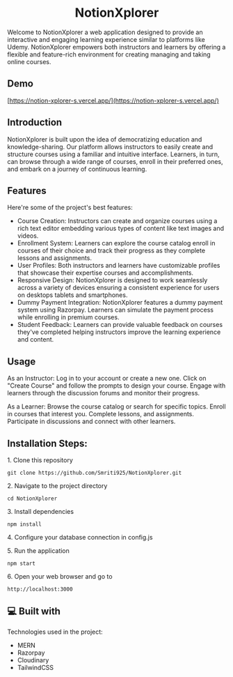 <h1 align="center" id="title">NotionXplorer</h1>

<p id="description">Welcome to NotionXplorer a web application designed to provide an interactive and engaging learning experience similar to platforms like Udemy. NotionXplorer empowers both instructors and learners by offering a flexible and feature-rich environment for creating managing and taking online courses.</p>

<h2>Demo</h2>

[https://notion-xplorer-s.vercel.app/](https://notion-xplorer-s.vercel.app/)

<h2>Introduction</h2>
<p>NotionXplorer is built upon the idea of democratizing education and knowledge-sharing. Our platform allows instructors to easily create and structure courses using a familiar and intuitive interface. Learners, in turn, can browse through a wide range of courses, enroll in their preferred ones, and embark on a journey of continuous learning.</p>  

<h2>Features</h2>

Here're some of the project's best features:

*   Course Creation: Instructors can create and organize courses using a rich text editor embedding various types of content like text images and videos.
*   Enrollment System: Learners can explore the course catalog enroll in courses of their choice and track their progress as they complete lessons and assignments.
*   User Profiles: Both instructors and learners have customizable profiles that showcase their expertise courses and accomplishments.
*   Responsive Design: NotionXplorer is designed to work seamlessly across a variety of devices ensuring a consistent experience for users on desktops tablets and smartphones.
*   Dummy Payment Integration: NotionXplorer features a dummy payment system using Razorpay. Learners can simulate the payment process while enrolling in premium courses.
*   Student Feedback: Learners can provide valuable feedback on courses they've completed helping instructors improve the learning experience and content.

  <h2>Usage</h2>

   <p> As an Instructor:
        Log in to your account or create a new one.
        Click on "Create Course" and follow the prompts to design your course.
        Engage with learners through the discussion forums and monitor their progress.
  </p>
    <p>
    As a Learner:
        Browse the course catalog or search for specific topics.
        Enroll in courses that interest you.
        Complete lessons, and assignments.
        Participate in discussions and connect with other learners.
  </p>

<h2>Installation Steps:</h2>

<p>1. Clone this repository</p>

```
git clone https://github.com/Smriti925/NotionXplorer.git
```

<p>2. Navigate to the project directory</p>

```
cd NotionXplorer
```

<p>3. Install dependencies</p>

```
npm install
```

<p>4. Configure your database connection in config.js</p>

<p>5. Run the application</p>

```
npm start
```

<p>6. Open your web browser and go to</p>

```
http://localhost:3000
```

  
  
<h2>💻 Built with</h2>

Technologies used in the project:

*   MERN
*   Razorpay
*   Cloudinary
*   TailwindCSS
